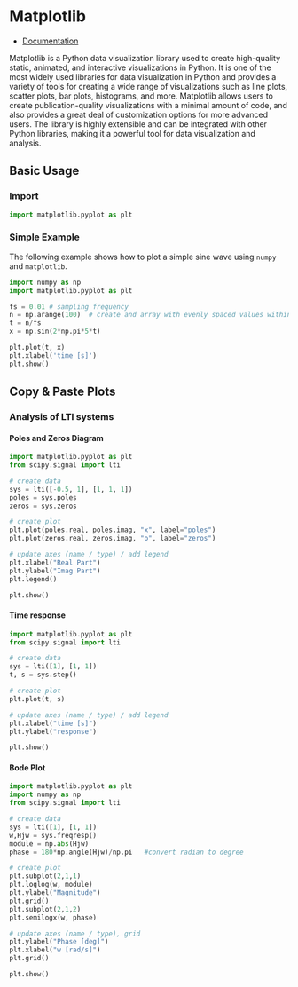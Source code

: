 # Matplotlib

* [Documentation](https://matplotlib.org/stable/index.html)

Matplotlib is a Python data visualization library used to create high-quality static, animated, and interactive visualizations in Python. It is one of the most widely used libraries for data visualization in Python and provides a variety of tools for creating a wide range of visualizations such as line plots, scatter plots, bar plots, histograms, and more. Matplotlib allows users to create publication-quality visualizations with a minimal amount of code, and also provides a great deal of customization options for more advanced users. The library is highly extensible and can be integrated with other Python libraries, making it a powerful tool for data visualization and analysis.



## Basic Usage

### Import

```python 
import matplotlib.pyplot as plt
```

### Simple Example 

The following example shows how to plot a simple sine wave using `numpy` and `matplotlib`.

```python 
import numpy as np
import matplotlib.pyplot as plt

fs = 0.01 # sampling frequency
n = np.arange(100)  # create and array with evenly spaced values within [0, 100) with step 1
t = n/fs
x = np.sin(2*np.pi*5*t)

plt.plot(t, x)
plt.xlabel('time [s]')
plt.show()
```

## Copy & Paste Plots

### Analysis of LTI systems

#### Poles and Zeros Diagram

```python
import matplotlib.pyplot as plt
from scipy.signal import lti

# create data
sys = lti([-0.5, 1], [1, 1, 1])
poles = sys.poles
zeros = sys.zeros

# create plot
plt.plot(poles.real, poles.imag, "x", label="poles")
plt.plot(zeros.real, zeros.imag, "o", label="zeros")

# update axes (name / type) / add legend
plt.xlabel("Real Part")
plt.ylabel("Imag Part")
plt.legend()

plt.show()
```

#### Time response

```python
import matplotlib.pyplot as plt
from scipy.signal import lti

# create data
sys = lti([1], [1, 1])
t, s = sys.step()

# create plot
plt.plot(t, s)

# update axes (name / type) / add legend
plt.xlabel("time [s]")
plt.ylabel("response")

plt.show()
```

#### Bode Plot

```python
import matplotlib.pyplot as plt
import numpy as np
from scipy.signal import lti

# create data
sys = lti([1], [1, 1]) 
w,Hjw = sys.freqresp()
module = np.abs(Hjw)
phase = 180*np.angle(Hjw)/np.pi   #convert radian to degree

# create plot
plt.subplot(2,1,1)
plt.loglog(w, module)
plt.ylabel("Magnitude")
plt.grid()
plt.subplot(2,1,2)
plt.semilogx(w, phase)

# update axes (name / type), grid
plt.ylabel("Phase [deg]")
plt.xlabel("w [rad/s]")
plt.grid()

plt.show()
```